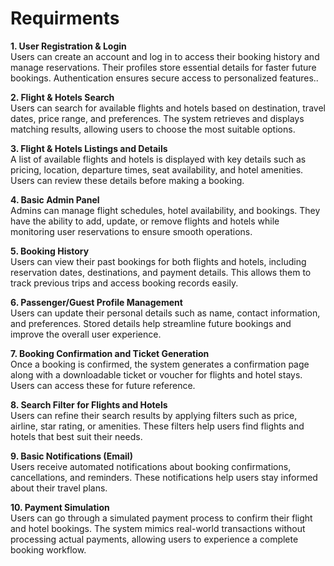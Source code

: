 # Requirments
**1. User Registration & Login**  
Users can create an account and log in to access their booking history and manage reservations. Their profiles store essential details for faster future bookings. Authentication ensures secure access to personalized features..

**2. Flight & Hotels Search**  
Users can search for available flights and hotels based on destination, travel dates, price range, and preferences. The system retrieves and displays matching results, allowing users to choose the most suitable options.

**3. Flight & Hotels Listings and Details**  
A list of available flights and hotels is displayed with key details such as pricing, location, departure times, seat availability, and hotel amenities. Users can review these details before making a booking.

**4. Basic Admin Panel**  
Admins can manage flight schedules, hotel availability, and bookings. They have the ability to add, update, or remove flights and hotels while monitoring user reservations to ensure smooth operations.

**5. Booking History**  
Users can view their past bookings for both flights and hotels, including reservation dates, destinations, and payment details. This allows them to track previous trips and access booking records easily.

**6. Passenger/Guest Profile Management**  
Users can update their personal details such as name, contact information, and preferences. Stored details help streamline future bookings and improve the overall user experience.

**7. Booking Confirmation and Ticket Generation**  
Once a booking is confirmed, the system generates a confirmation page along with a downloadable ticket or voucher for flights and hotel stays. Users can access these for future reference.

**8. Search Filter for Flights and Hotels**  
Users can refine their search results by applying filters such as price, airline, star rating, or amenities. These filters help users find flights and hotels that best suit their needs.

**9. Basic Notifications (Email)**  
Users receive automated notifications about booking confirmations, cancellations, and reminders. These notifications help users stay informed about their travel plans.

**10. Payment Simulation**  
Users can go through a simulated payment process to confirm their flight and hotel bookings. The system mimics real-world transactions without processing actual payments, allowing users to experience a complete booking workflow.
